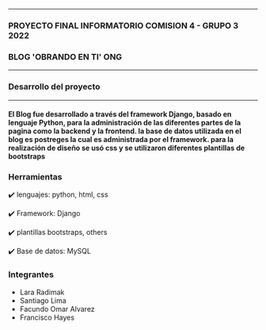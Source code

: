 -----------------------------------------------------------------
### PROYECTO FINAL INFORMATORIO COMISION 4 - GRUPO 3 2022 ###

### BLOG 'OBRANDO EN TI' ONG ###
-----------------------------------------------------------------
### Desarrollo del proyecto ###
-----------------------------------------------------------------

<h4>El Blog fue desarrollado a través del framework Django, basado en lenguaje Python, para la administración de las diferentes partes de la pagina como la backend y la frontend. la base de datos utilizada en el blog es postreges la cual es administrada por el framework. para la realización de diseño se usó css y se utilizaron diferentes plantillas de bootstraps </h4>

### Herramientas ###

✔️ lenguajes: python, html, css

✔️ Framework: Django

✔️ plantillas bootstraps, others

✔️ Base de datos: MySQL 

### Integrantes ###

- Lara Radimak 
- Santiago Lima
- Facundo Omar Alvarez
- Francisco Hayes